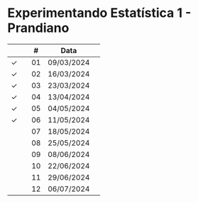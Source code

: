 # Experimentando Estatística 1 - Prandiano



|  |  | # | Data |  |
|:---:|:---:|:---:|:---:|:---|
| &check; |  | 01 | 09/03/2024 |  |
| &check; |  | 02 | 16/03/2024 |  |
| &check; |  | 03 | 23/03/2024 |  |
| &check; |  | 04 | 13/04/2024 |  |
| &check; |  | 05 | 04/05/2024 |  |
| &check; |  | 06 | 11/05/2024 |  |
|  |  | 07 | 18/05/2024 |  |
|  |  | 08 | 25/05/2024 |  |
|  |  | 09 | 08/06/2024 |  |
|  |  | 10 | 22/06/2024 |  |
|  |  | 11 | 29/06/2024 |  |
|  |  | 12 | 06/07/2024 |  |